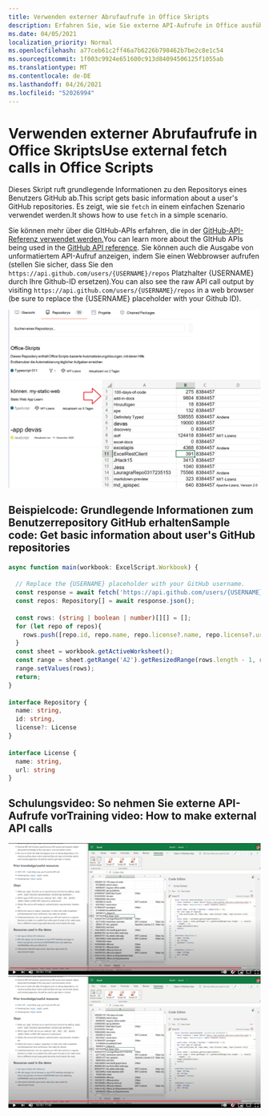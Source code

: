 ```yaml
---
title: Verwenden externer Abrufaufrufe in Office Skripts
description: Erfahren Sie, wie Sie externe API-Aufrufe in Office ausführen.
ms.date: 04/05/2021
localization_priority: Normal
ms.openlocfilehash: a77ceb61c2ff46a7b6226b798462b7be2c8e1c54
ms.sourcegitcommit: 1f003c9924e651600c913d84094506125f1055ab
ms.translationtype: MT
ms.contentlocale: de-DE
ms.lasthandoff: 04/26/2021
ms.locfileid: "52026994"
---
```

# <a name="use-external-fetch-calls-in-office-scripts"></a><span data-ttu-id="a1650-103">Verwenden externer Abrufaufrufe in Office Skripts</span><span class="sxs-lookup"><span data-stu-id="a1650-103">Use external fetch calls in Office Scripts</span></span>

<span data-ttu-id="a1650-104">Dieses Skript ruft grundlegende Informationen zu den Repositorys eines Benutzers GitHub ab.</span><span class="sxs-lookup"><span data-stu-id="a1650-104">This script gets basic information about a user's GitHub repositories.</span></span> <span data-ttu-id="a1650-105">Es zeigt, wie sie `fetch` in einem einfachen Szenario verwendet werden.</span><span class="sxs-lookup"><span data-stu-id="a1650-105">It shows how to use `fetch` in a simple scenario.</span></span>

<span data-ttu-id="a1650-106">Sie können mehr über die GItHub-APIs erfahren, die in der [GitHub-API-Referenz verwendet werden.](https://docs.github.com/rest/reference/repos#list-repositories-for-a-user)</span><span class="sxs-lookup"><span data-stu-id="a1650-106">You can learn more about the GItHub APIs being used in the [GitHub API reference](https://docs.github.com/rest/reference/repos#list-repositories-for-a-user).</span></span> <span data-ttu-id="a1650-107">Sie können auch die Ausgabe von unformatiertem API-Aufruf anzeigen, indem Sie einen Webbrowser aufrufen (stellen Sie sicher, dass Sie den `https://api.github.com/users/{USERNAME}/repos` Platzhalter {USERNAME} durch Ihre Github-ID ersetzen).</span><span class="sxs-lookup"><span data-stu-id="a1650-107">You can also see the raw API call output by visiting `https://api.github.com/users/{USERNAME}/repos` in a web browser (be sure to replace the {USERNAME} placeholder with your Github ID).</span></span>

![Get repositorys info example](../../images/git.png)

## <a name="sample-code-get-basic-information-about-users-github-repositories"></a><span data-ttu-id="a1650-109">Beispielcode: Grundlegende Informationen zum Benutzerrepository GitHub erhalten</span><span class="sxs-lookup"><span data-stu-id="a1650-109">Sample code: Get basic information about user's GitHub repositories</span></span>

```TypeScript
async function main(workbook: ExcelScript.Workbook) {

  // Replace the {USERNAME} placeholder with your GitHub username.
  const response = await fetch('https://api.github.com/users/{USERNAME}/repos');
  const repos: Repository[] = await response.json();
  
  const rows: (string | boolean | number)[][] = [];
  for (let repo of repos){ 
    rows.push([repo.id, repo.name, repo.license?.name, repo.license?.url])
  }
  const sheet = workbook.getActiveWorksheet();
  const range = sheet.getRange('A2').getResizedRange(rows.length - 1, rows[0].length - 1);
  range.setValues(rows);
  return;
}

interface Repository {
  name: string,
  id: string,
  license?: License 
}

interface License {
  name: string,
  url: string
}
```

## <a name="training-video-how-to-make-external-api-calls"></a><span data-ttu-id="a1650-110">Schulungsvideo: So nehmen Sie externe API-Aufrufe vor</span><span class="sxs-lookup"><span data-stu-id="a1650-110">Training video: How to make external API calls</span></span>

<span data-ttu-id="a1650-111">[![Video zum Erstellen externer API-Aufrufe ansehen](../../images/api-vid.png)](https://youtu.be/fulP29J418E "Video zum Erstellen externer API-Aufrufe")</span><span class="sxs-lookup"><span data-stu-id="a1650-111">[![Watch video on how to make external API calls](../../images/api-vid.png)](https://youtu.be/fulP29J418E "Video on how to make external API calls")</span></span>
